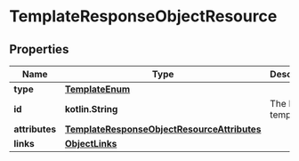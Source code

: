 
# TemplateResponseObjectResource

## Properties
| Name | Type | Description | Notes |
| ------------ | ------------- | ------------- | ------------- |
| **type** | [**TemplateEnum**](TemplateEnum.md) |  |  |
| **id** | **kotlin.String** | The ID of template |  |
| **attributes** | [**TemplateResponseObjectResourceAttributes**](TemplateResponseObjectResourceAttributes.md) |  |  |
| **links** | [**ObjectLinks**](ObjectLinks.md) |  |  |



